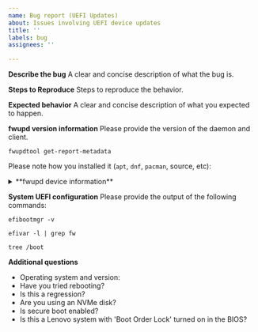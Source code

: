 ```yaml
---
name: Bug report (UEFI Updates)
about: Issues involving UEFI device updates
title: ''
labels: bug
assignees: ''

---
```


**Describe the bug**
A clear and concise description of what the bug is.

**Steps to Reproduce**
Steps to reproduce the behavior.

**Expected behavior**
A clear and concise description of what you expected to happen.

**fwupd version information**
Please provide the version of the daemon and client.

```shell
fwupdtool get-report-metadata
```

Please note how you installed it (`apt`, `dnf`, `pacman`, source, etc):

<details>

<summary>**fwupd device information**</summary>

Please provide the output of the fwupd devices recognized in your system.

```shell
fwupdmgr get-devices --show-all-devices
```

</details>

**System UEFI configuration**
Please provide the output of the following commands:

```shell
efibootmgr -v
```

```shell
efivar -l | grep fw
```

```shell
tree /boot
```

**Additional questions**

- Operating system and version:
- Have you tried rebooting?
- Is this a regression?
- Are you using an NVMe disk?
- Is secure boot enabled?
- Is this a Lenovo system with 'Boot Order Lock' turned on in the BIOS?
